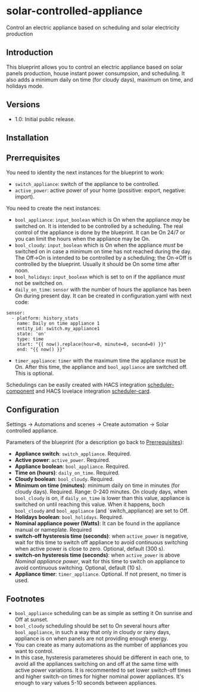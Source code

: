 # solar-controlled-appliance
Control an electric appliance based on scheduling and solar electricity production

## Introduction

This blueprint allows you to control an electric appliance based on solar panels production, house instant power consumpsion, and scheduling. It also adds a minimum daily on time (for cloudy days), maximum on time, and holidays mode.

## Versions

- 1.0: Initial public release.

## Installation

## Prerrequisites

You need to identity the next instances for the blueprint to work:

- `switch_appliance`: switch of the appliance to be controlled.
- `active_power`: active power of your home (possitive: export, negative: import).

You need to create the next instances:

- `bool_appliance`: `input_boolean` which is On when the appliance _may_ be switched on. It is intended to be controlled by a scheduling. The real control of the appliance is done by the blueprint. It can be On 24/7 or you can limit the hours when the appliance may be On.
- `bool_cloudy`: `input_boolean` which is On when the appliance _must_ be switched on in case a minimum on time has not reached during the day. The Off->On is intended to be controlled by a scheduling; the On->Off is controlled by the blueprint. Usually it should be On some time after noon.
- `bool_holidays`: `input_boolean` which is set to on if the appliance _must_ not be switched on.
- `daily_on_time`: `sensor` with the number of hours the appliance has been On during present day. It can be created in configuration.yaml with next code:
```
sensor:
  - platform: history_stats
    name: Daily on time appliance 1
    entity_id: switch.my_appliance1
    state: 'on'
    type: time
    start: "{{ now().replace(hour=0, minute=0, second=0) }}"
    end: "{{ now() }}"
```
- `timer_appliance`: `timer` with the maximum time the appliance must be On. After this time, the appliance and `bool_appliance` are switched off. This is optional.

Schedulings can be easily created with HACS integration 
[scheduler-component](https://github.com/nielsfaber/scheduler-component) and HACS lovelace integration [scheduler-card](https://github.com/nielsfaber/scheduler-card).

## Configuration

Settings -> Automations and scenes -> Create automation -> Solar controlled appliance.

Parameters of the blueprint (for a description go back to [Prerrequisites](#prerrequisites)):

- **Appliance switch**: `switch_appliance`. Required.
- **Active power**: `active_power`. Required.
- **Appliance boolean**: `bool_appliance`. Required.
- **Time on (hours)**: `daily_on_time`. Required.
- **Cloudy boolean**: `bool_cloudy`. Required.
- **Minimum on time (minutes)**: minimum daily on time in minutes (for cloudy days). Required. Range: 0-240 minutes.
On cloudy days, when `bool_cloudy` is on, if `daily_on_time` is lower than this value, appliance is switched on until reaching this value. When it happens, boch `bool_cloudy` and `bool_appliance` (and `switch_appliance) are set to Off.
- **Holidays boolean**: `bool_holidays`. Required.
- **Nominal appliance power (Watts)**: It can be found in the appliance manual or nameplate. Required
- **switch-off hysteresis time (seconds)**: when `active_power` is negative, wait for this time to switch off appliance to avoid continuous switching when active power is close to zero. Optional, default (300 s).
- **switch-on hysteresis time (seconds)**: when `active_power` is above _Nominal appliance power_, wait for this time to switch on appliance to avoid continuous switching. Optional, default (10 s).
- **Appliance timer**: `timer_appliance`. Optional. If not present, no timer is used.

## Footnotes

- `bool_appliance` scheduling can be as simple as setting it On sunrise and Off at sunset.
- `bool_cloudy` scheduling should be set to On several hours after `bool_appliance`, in such a way that only in cloudy or rainy days, appliance is on when panels are not providing enough energy.
- You can create as many automations as the number of appliances you want to control.
- In this case, hysteresis parameteres should be different in each one, to avoid all the appliances switching on and off at the same time with active power variations. It is recommented to set lower switch-off times and higher switch-on times for higher nominal power appliances. It's enough to vary values 5-10 seconds between appliances.
